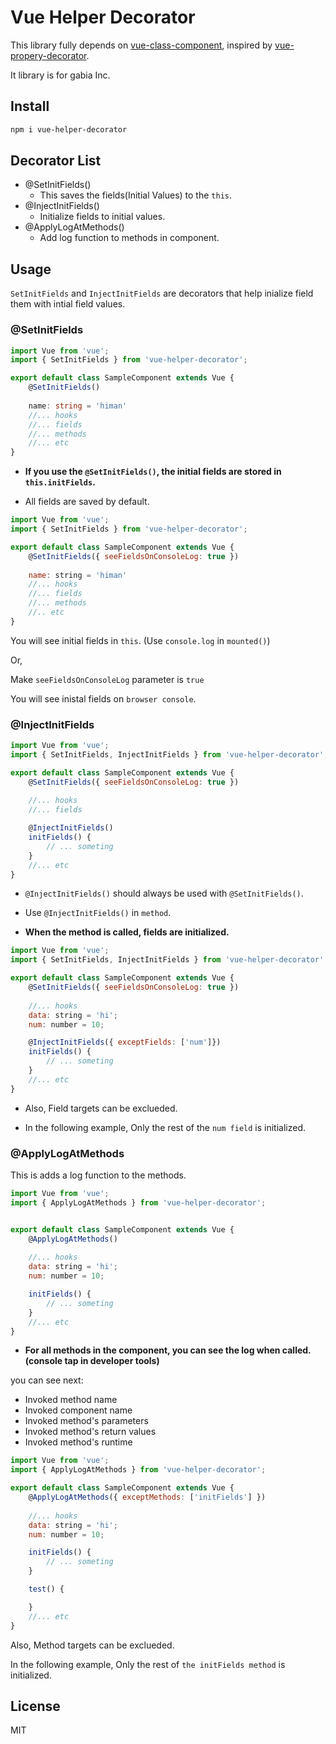 # Vue Helper Decorator

This library fully depends on [vue-class-component](https://github.com/vuejs/vue-class-component), inspired by [vue-propery-decorator](https://github.com/kaorun343/vue-property-decorator).

It library is for gabia Inc.

## Install

```bash
npm i vue-helper-decorator
```

## Decorator List

- @SetInitFields()
  - This saves the fields(Initial Values) to the `this`.
- @InjectInitFields()
  - Initialize fields to initial values.
- @ApplyLogAtMethods()
  - Add log function to methods in component.

## Usage

`SetInitFields` and `InjectInitFields` are decorators that help inialize field them with intial field values.

### @SetInitFields

```ts
import Vue from 'vue';
import { SetInitFields } from 'vue-helper-decorator';

export default class SampleComponent extends Vue {
    @SetInitFields()
    
    name: string = 'himan'
    //... hooks
    //... fields
    //... methods
    //... etc
}
```

- **If you use the `@SetInitFields()`, the initial fields are stored in `this.initFields`.**

- All fields are saved by default.

```js
import Vue from 'vue';
import { SetInitFields } from 'vue-helper-decorator';

export default class SampleComponent extends Vue {
    @SetInitFields({ seeFieldsOnConsoleLog: true })
    
    name: string = 'himan'
    //... hooks
    //... fields
    //... methods
    //.. etc
}
```

You will see initial fields in `this`. (Use `console.log` in `mounted()`)

Or,

Make `seeFieldsOnConsoleLog` parameter is `true`

You will see inistal fields on `browser console`.

### @InjectInitFields

```js
import Vue from 'vue';
import { SetInitFields, InjectInitFields } from 'vue-helper-decorator';

export default class SampleComponent extends Vue {
    @SetInitFields({ seeFieldsOnConsoleLog: true })
    
    //... hooks
    //... fields

    @InjectInitFields()
    initFields() {
        // ... someting
    }
    //... etc
}
```

- `@InjectInitFields()` should always be used with `@SetInitFields()`.

- Use `@InjectInitFields()` in `method`.

- **When the method is called, fields are initialized.**

```js
import Vue from 'vue';
import { SetInitFields, InjectInitFields } from 'vue-helper-decorator';

export default class SampleComponent extends Vue {
    @SetInitFields({ seeFieldsOnConsoleLog: true })
    
    //... hooks
    data: string = 'hi';
    num: number = 10;

    @InjectInitFields({ exceptFields: ['num']})
    initFields() {
        // ... someting
    }
    //... etc
}
```

- Also, Field targets can be exclueded.

- In the following example, Only the rest of the `num field` is initialized.

### @ApplyLogAtMethods

This is adds a log function to the methods.

```js
import Vue from 'vue';
import { ApplyLogAtMethods } from 'vue-helper-decorator';


export default class SampleComponent extends Vue {
    @ApplyLogAtMethods()
    
    //... hooks
    data: string = 'hi';
    num: number = 10;

    initFields() {
        // ... someting
    }
    //... etc
}
```

- **For all methods in the component, you can see the log when called. (console tap in developer tools)**

you can see next:

- Invoked method name
- Invoked component name
- Invoked method's parameters
- Invoked method's return values
- Invoked method's runtime

```js
import Vue from 'vue';
import { ApplyLogAtMethods } from 'vue-helper-decorator';

export default class SampleComponent extends Vue {
    @ApplyLogAtMethods({ exceptMethods: ['initFields'] })
    
    //... hooks
    data: string = 'hi';
    num: number = 10;

    initFields() {
        // ... someting
    }

    test() {

    }
    //... etc
}
```

Also, Method targets can be exclueded.

In the following example, Only the rest of `the initFields method` is initialized.

## License

MIT
